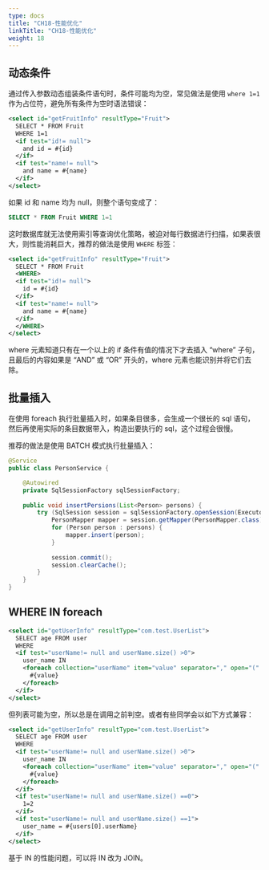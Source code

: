 ```yaml
---
type: docs
title: "CH18-性能优化"
linkTitle: "CH18-性能优化"
weight: 18
---
```


## 动态条件

通过传入参数动态组装条件语句时，条件可能均为空，常见做法是使用 `where 1=1` 作为占位符，避免所有条件为空时语法错误：

```xml
<select id="getFruitInfo" resultType="Fruit">
  SELECT * FROM Fruit
  WHERE 1=1
  <if test="id!= null">
    and id = #{id}
  </if> 
  <if test="name!= null">
    and name = #{name}
  </if> 
</select>
```

如果 id 和 name 均为 null，则整个语句变成了：

```sql
SELECT * FROM Fruit WHERE 1=1
```

这时数据库就无法使用索引等查询优化策略，被迫对每行数据进行扫描，如果表很大，则性能消耗巨大，推荐的做法是使用 `WHERE` 标签：

```xml
<select id="getFruitInfo" resultType="Fruit">
  SELECT * FROM Fruit
  <WHERE>
  <if test="id!= null">
    id = #{id}
  </if> 
  <if test="name!= null">
    and name = #{name}
  </if> 
  </WHERE>
</select>
```

where 元素知道只有在一个以上的 if 条件有值的情况下才去插入 “where” 子句，且最后的内容如果是 “AND” 或 “OR” 开头的，where 元素也能识别并将它们去除。

## 批量插入

在使用 foreach 执行批量插入时，如果条目很多，会生成一个很长的 sql 语句，然后再使用实际的条目数据带入，构造出要执行的 sql，这个过程会很慢。

推荐的做法是使用 BATCH 模式执行批量插入：

```java
@Service
public class PersonService {

    @Autowired
    private SqlSessionFactory sqlSessionFactory;
    
    public void insertPersions(List<Person> persons) {
        try (SqlSession session = sqlSessionFactory.openSession(ExecutorType.BATCH)) {
            PersonMapper mapper = session.getMapper(PersonMapper.class);
            for (Person person : persons) {
                mapper.insert(person);
            }
            
            session.commit();
            session.clearCache();
        }
    }
}
```

## WHERE IN foreach

```xml
<select id="getUserInfo" resultType="com.test.UserList">
  SELECT age FROM user
  WHERE
  <if test="userName!= null and userName.size() >0">
    user_name IN
    <foreach collection="userName" item="value" separator="," open="(" close=")">
      #{value}
    </foreach>
  </if>
</select>
```

但列表可能为空，所以总是在调用之前判空。或者有些同学会以如下方式兼容：

```xml
<select id="getUserInfo" resultType="com.test.UserList">
  SELECT age FROM user
  WHERE
  <if test="userName!= null and userName.size() >0">
    user_name IN
    <foreach collection="userName" item="value" separator="," open="(" close=")">
      #{value}
    </foreach>
  </if>
  <if test="userName!= null and userName.size() ==0">
    1=2
  </if>
  <if test="userName!= null and userName.size() ==1">
    user_name = #{users[0].userName}
  </if>
</select>
```

基于 IN 的性能问题，可以将 IN 改为 JOIN。

